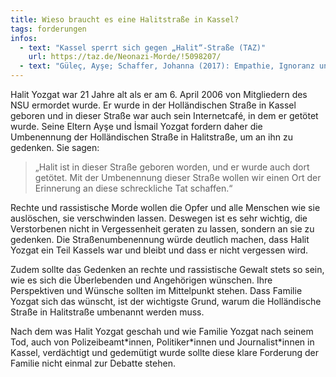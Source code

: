 ```yaml
---
title: Wieso braucht es eine Halitstraße in Kassel?
tags: forderungen
infos:
  - text: "Kassel sperrt sich gegen „Halit“-Straße (TAZ)"
    url: https://taz.de/Neonazi-Morde/!5098207/
  - text: "Güleç, Ayşe; Schaffer, Johanna (2017): Empathie, Ignoranz und migrantisch situiertes Wissen. Gemeinsam an der Auflösung des NSU-Komplexes arbeiten. In: Karakayalı et al. (Hg.): Den NSU-Komplex analysieren. Aktuelle Perspektiven aus der Wissenschaft. Transcript Verlag: Bielefeld. S. 57-80."
---
```


Halit Yozgat war 21 Jahre alt als er am 6. April 2006 von Mitgliedern des NSU ermordet wurde. Er wurde in der Holländischen Straße in Kassel geboren und in dieser Straße war auch sein Internetcafé, in dem er getötet wurde. Seine Eltern Ayşe und İsmail Yozgat fordern daher die Umbenennung der Holländischen Straße in Halitstraße, um an ihn zu gedenken. Sie sagen:

> „Halit ist in dieser Straße geboren worden, und er wurde auch dort getötet. Mit der Umbenennung dieser Straße wollen wir einen Ort der Erinnerung an diese schreckliche Tat schaffen.“

Rechte und rassistische Morde wollen die Opfer und alle Menschen wie sie auslöschen, sie verschwinden lassen. Deswegen ist es sehr wichtig, die Verstorbenen nicht in Vergessenheit geraten zu lassen, sondern an sie zu gedenken. Die Straßenumbenennung würde deutlich machen, dass Halit Yozgat ein Teil Kassels war und bleibt und dass er nicht vergessen wird.

Zudem sollte das Gedenken an rechte und rassistische Gewalt stets so sein, wie es sich die Überlebenden und Angehörigen wünschen. Ihre Perspektiven und Wünsche sollten im Mittelpunkt stehen. Dass Familie Yozgat sich das wünscht, ist der wichtigste Grund, warum die Holländische Straße in Halitstraße umbenannt werden muss.

Nach dem was Halit Yozgat geschah und wie Familie Yozgat nach seinem Tod, auch von Polizeibeamt\*innen, Politiker\*innen und Journalist\*innen in Kassel, verdächtigt und gedemütigt wurde sollte diese klare Forderung der Familie nicht einmal zur Debatte stehen.
